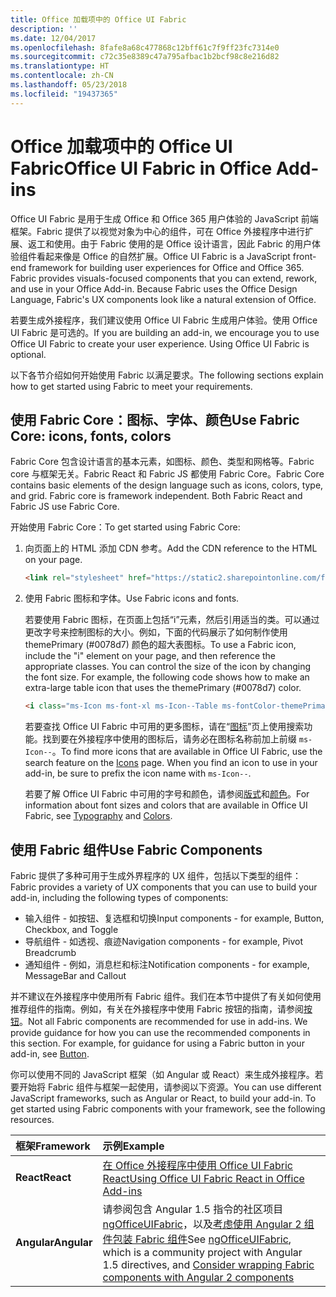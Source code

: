 ```yaml
---
title: Office 加载项中的 Office UI Fabric
description: ''
ms.date: 12/04/2017
ms.openlocfilehash: 8fafe8a68c477868c12bff61c7f9ff23fc7314e0
ms.sourcegitcommit: c72c35e8389c47a795afbac1b2bcf98c8e216d82
ms.translationtype: HT
ms.contentlocale: zh-CN
ms.lasthandoff: 05/23/2018
ms.locfileid: "19437365"
---
```

# <a name="office-ui-fabric-in-office-add-ins"></a><span data-ttu-id="18691-102">Office 加载项中的 Office UI Fabric</span><span class="sxs-lookup"><span data-stu-id="18691-102">Office UI Fabric in Office Add-ins</span></span> 

<span data-ttu-id="18691-p101">Office UI Fabric 是用于生成 Office 和 Office 365 用户体验的 JavaScript 前端框架。Fabric 提供了以视觉对象为中心的组件，可在 Office 外接程序中进行扩展、返工和使用。由于 Fabric 使用的是 Office 设计语言，因此 Fabric 的用户体验组件看起来像是 Office 的自然扩展。</span><span class="sxs-lookup"><span data-stu-id="18691-p101">Office UI Fabric is a JavaScript front-end framework for building user experiences for Office and Office 365. Fabric provides visuals-focused components that you can extend, rework, and use in your Office Add-in. Because Fabric uses the Office Design Language, Fabric's UX components look like a natural extension of Office.</span></span> 

<span data-ttu-id="18691-p102">若要生成外接程序，我们建议使用 Office UI Fabric 生成用户体验。使用 Office UI Fabric 是可选的。</span><span class="sxs-lookup"><span data-stu-id="18691-p102">If you are building an add-in, we encourage you to use Office UI Fabric to create your user experience. Using Office UI Fabric is optional.</span></span>

<span data-ttu-id="18691-108">以下各节介绍如何开始使用 Fabric 以满足要求。</span><span class="sxs-lookup"><span data-stu-id="18691-108">The following sections explain how to get started using Fabric to meet your requirements.</span></span> 

## <a name="use-fabric-core-icons-fonts-colors"></a><span data-ttu-id="18691-109">使用 Fabric Core：图标、字体、颜色</span><span class="sxs-lookup"><span data-stu-id="18691-109">Use Fabric Core: icons, fonts, colors</span></span>
<span data-ttu-id="18691-p103">Fabric Core 包含设计语言的基本元素，如图标、颜色、类型和网格等。Fabric core 与框架无关。Fabric React 和 Fabric JS 都使用 Fabric Core。</span><span class="sxs-lookup"><span data-stu-id="18691-p103">Fabric Core contains basic elements of the design language such as icons, colors, type, and grid. Fabric core is framework independent. Both Fabric React and Fabric JS use Fabric Core.</span></span>

<span data-ttu-id="18691-113">开始使用 Fabric Core：</span><span class="sxs-lookup"><span data-stu-id="18691-113">To get started using Fabric Core:</span></span>

1. <span data-ttu-id="18691-114">向页面上的 HTML 添加 CDN 参考。</span><span class="sxs-lookup"><span data-stu-id="18691-114">Add the CDN reference to the HTML on your page.</span></span>  

    ```html
    <link rel="stylesheet" href="https://static2.sharepointonline.com/files/fabric/office-ui-fabric-js/1.4.0/css/fabric.min.css">
    ```   
    
2. <span data-ttu-id="18691-115">使用 Fabric 图标和字体。</span><span class="sxs-lookup"><span data-stu-id="18691-115">Use Fabric icons and fonts.</span></span> 

    <span data-ttu-id="18691-p104">若要使用 Fabric 图标，在页面上包括“i”元素，然后引用适当的类。可以通过更改字号来控制图标的大小。例如，下面的代码展示了如何制作使用 themePrimary (#0078d7) 颜色的超大表图标。</span><span class="sxs-lookup"><span data-stu-id="18691-p104">To use a Fabric icon, include the "i" element on your page, and then reference the appropriate classes. You can control the size of the icon by changing the font size. For example, the following code shows how to make an extra-large table icon that uses the themePrimary (#0078d7) color.</span></span> 
   
    ```html
    <i class="ms-Icon ms-font-xl ms-Icon--Table ms-fontColor-themePrimary"></i>
    ```

    <span data-ttu-id="18691-p105">若要查找 Office UI Fabric 中可用的更多图标，请在“[图标](https://dev.office.com/fabric#/styles/icons)”页上使用搜索功能。找到要在外接程序中使用的图标后，请务必在图标名称前加上前缀 `ms-Icon--`。</span><span class="sxs-lookup"><span data-stu-id="18691-p105">To find more icons that are available in Office UI Fabric, use the search feature on the [Icons](https://dev.office.com/fabric#/styles/icons) page. When you find an icon to use in your add-in, be sure to prefix the icon name with `ms-Icon--`.</span></span> 

    <span data-ttu-id="18691-121">若要了解 Office UI Fabric 中可用的字号和颜色，请参阅[版式](https://dev.office.com/fabric#/styles/typography)和[颜色](https://dev.office.com/fabric#/styles/colors)。</span><span class="sxs-lookup"><span data-stu-id="18691-121">For information about font sizes and colors that are available in Office UI Fabric, see [Typography](https://dev.office.com/fabric#/styles/typography) and [Colors](https://dev.office.com/fabric#/styles/colors).</span></span>
 
## <a name="use-fabric-components"></a><span data-ttu-id="18691-122">使用 Fabric 组件</span><span class="sxs-lookup"><span data-stu-id="18691-122">Use Fabric Components</span></span> 
<span data-ttu-id="18691-123">Fabric 提供了多种可用于生成外界程序的 UX 组件，包括以下类型的组件：</span><span class="sxs-lookup"><span data-stu-id="18691-123">Fabric provides a variety of UX components that you can use to build your add-in, including the following types of components:</span></span>

- <span data-ttu-id="18691-124">输入组件 - 如按钮、复选框和切换</span><span class="sxs-lookup"><span data-stu-id="18691-124">Input components - for example, Button, Checkbox, and Toggle</span></span>
- <span data-ttu-id="18691-125">导航组件 - 如透视、痕迹</span><span class="sxs-lookup"><span data-stu-id="18691-125">Navigation components - for example, Pivot Breadcrumb</span></span>
- <span data-ttu-id="18691-126">通知组件 - 例如，消息栏和标注</span><span class="sxs-lookup"><span data-stu-id="18691-126">Notification components - for example, MessageBar and Callout</span></span>  

<span data-ttu-id="18691-p106">并不建议在外接程序中使用所有 Fabric 组件。我们在本节中提供了有关如何使用推荐组件的指南。例如，有关在外接程序中使用 Fabric 按钮的指南，请参阅[按钮](button.md)。</span><span class="sxs-lookup"><span data-stu-id="18691-p106">Not all Fabric components are recommended for use in add-ins. We provide guidance for how you can use the recommended components in this section. For example, for guidance for using a Fabric button in your add-in, see [Button](button.md).</span></span> 

<span data-ttu-id="18691-p107">你可以使用不同的 JavaScript 框架（如 Angular 或 React）来生成外接程序。若要开始将 Fabric 组件与框架一起使用，请参阅以下资源。</span><span class="sxs-lookup"><span data-stu-id="18691-p107">You can use different JavaScript frameworks, such as Angular or React, to build your add-in. To get started using Fabric components with your framework, see the following resources.</span></span>

|<span data-ttu-id="18691-131">**框架**</span><span class="sxs-lookup"><span data-stu-id="18691-131">**Framework**</span></span>|<span data-ttu-id="18691-132">**示例**</span><span class="sxs-lookup"><span data-stu-id="18691-132">**Example**</span></span>|
|:------------|:----------|
|<span data-ttu-id="18691-133">**React**</span><span class="sxs-lookup"><span data-stu-id="18691-133">**React**</span></span>|[<span data-ttu-id="18691-134">在 Office 外接程序中使用 Office UI Fabric React</span><span class="sxs-lookup"><span data-stu-id="18691-134">Using Office UI Fabric React in Office Add-ins</span></span>](using-office-ui-fabric-react.md )|
|<span data-ttu-id="18691-135">**Angular**</span><span class="sxs-lookup"><span data-stu-id="18691-135">**Angular**</span></span>| <span data-ttu-id="18691-136">请参阅包含 Angular 1.5 指令的社区项目 [ngOfficeUIFabric](http://ngofficeuifabric.com/)，以及[考虑使用 Angular 2 组件包装 Fabric 组件](../develop/add-ins-with-angular2.md#consider-wrapping-fabric-components-with-angular-components)</span><span class="sxs-lookup"><span data-stu-id="18691-136">See [ngOfficeUIFabric](http://ngofficeuifabric.com/), which is a community project with Angular 1.5 directives, and [Consider wrapping Fabric components with Angular 2 components](../develop/add-ins-with-angular2.md#consider-wrapping-fabric-components-with-angular-components)</span></span>|

